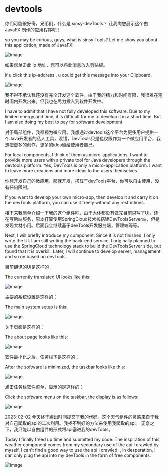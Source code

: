 
# devtools

你们可能很好奇，兄弟们，什么是 sinsy-devTools？
让我向您展示这个由 JavaFX 制作的应用程序吧！

so you may be curious, guys, what is sinsy Tools?
Let me show you about this application, made of JavaFX!

![image](https://user-images.githubusercontent.com/46984923/216214217-fc448ddd-8067-4379-8958-fe7c3284cf6a.png)

如果您单击此 ip 地址，您可以将此消息放入剪贴板。

if u click this ip-address , u could get this message into your Clipboard.

![image](https://user-images.githubusercontent.com/46984923/216215534-60e051ab-399b-4251-be37-ca7a30a25ff2.png)

我不得不承认我还没有完全开发这个软件。由于我的精力和时间有限，我很难在短时间内开发出来。但我也在尽力投入到软件开发中。

I have to admit that I have not fully developed this software. Due to my limited energy and time, it is difficult for me to develop it in a short time.
But I am also doing my best to pay for software development.

对于局部组件，我都视为微应用。我想通过devtools这个平台为更多用户提供一个Java开发者的私人工具，没错，DevTools只是也仅限作为一个微应用平台，我想把更多的创作，更多的idea留给使用者自己。

For local components, I think of them as micro-applications. I want to provide more users with a private tool for Java developers through the devtools platform. Yes, DevTools is only a micro-application platform. I want to leave more creations and more ideas to the users themselves. 


你想开发自己的微应用，那就开发，搭载于devTools平台，你可以自由使用，没有任何限制。

If you want to develop your own micro-app, then develop it and carry it on the devTools platform, you can use it freely without any restrictions.

接下来我简单介绍一下我的这个组件吧，由于大体都没有做完目前只写了UI。还在写后端服务，原本打算使用SpringCloud技术栈搭建DevToolsServer端，但是发现大材小用。后面我会继续基于devTools开发服务端，管理端等等。

Next, I will briefly introduce my component. Since it is not finished, I only write the UI. I am still writing the back-end service. I originally planned to use the SpringCloud technology stack to build the DevToolsServer side, but found that it is overkill. Later, I will continue to develop server, management and so on based on devTools.

目前翻译的UI是这样的：

The currently translated UI looks like this:

![image](https://user-images.githubusercontent.com/46984923/216216479-8f5af0ae-0cd1-460a-bfe4-0e85b6bf8cf0.png)

主要的系统设置是这样的：

The main system setup is this:

![image](https://user-images.githubusercontent.com/46984923/216216536-85dba2e6-a7c2-4158-a2fe-e763aeef3254.png)

关于页面是这样的：

The about page looks like this:

![image](https://user-images.githubusercontent.com/46984923/216216579-f9f761bb-4212-4b6f-91d6-45b46071221d.png)

软件最小化之后，任务栏下是这样的：

After the software is minimized, the taskbar looks like this:

![image](https://user-images.githubusercontent.com/46984923/216216706-aab3bc8b-a09c-48a9-84dc-b9b5f7e2d072.png)

点击任务栏软件菜单，显示的是这样的：

Click the software menu on the taskbar, the display is as follows:

![image](https://user-images.githubusercontent.com/46984923/216216779-ac356a21-2b67-48d0-8f13-cc2d72b27e37.png)


2023-02-02 
今天终于腾出时间提交了我的代码。这个天气组件的灵感来自于我对自己爬取的api的二次利用。我找不到好的方法来使用我爬取的api。 无奈之下，我只能以自由组件的形式将api塞进我的devTools。

Today I finally freed up time and submitted my code. The inspiration of this weather component comes from my secondary use of the api I crawled by myself. I can't find a good way to use the api I crawled. , in desperation, I can only plug the api into my devTools in the form of free components.

![image](https://user-images.githubusercontent.com/46984923/216215622-080e7c58-8b93-49aa-9e85-dd0fc930d6ea.png)
